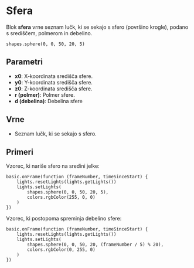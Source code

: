 # Sfera

Blok **sfera** vrne seznam lučk, ki se sekajo s sfero (površino krogle),
podano s središčem, polmerom in debelino.

```sig
shapes.sphere(0, 0, 50, 20, 5)
```

## Parametri

* **x0**: X-koordinata središča sfere.
* **y0**: Y-koordinata središča sfere.
* **z0**: Z-koordinata središča sfere.
* **r (polmer)**: Polmer sfere.
* **d (debelina)**: Debelina sfere

## Vrne

* Seznam lučk, ki se sekajo s sfero.

## Primeri

Vzorec, ki nariše sfero na sredini jelke:

```blocks
basic.onFrame(function (frameNumber, timeSinceStart) {
    lights.resetLights(lights.getLights())
    lights.setLights(
        shapes.sphere(0, 0, 50, 20, 5),
        colors.rgbColor(255, 0, 0)
    )
})
```

Vzorec, ki postopoma spreminja debelino sfere:

```blocks
basic.onFrame(function (frameNumber, timeSinceStart) {
    lights.resetLights(lights.getLights())
    lights.setLights(
        shapes.sphere(0, 0, 50, 20, (frameNumber / 5) % 20),
        colors.rgbColor(0, 255, 0)
    )
})
```
